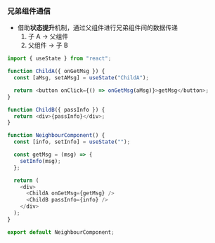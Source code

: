 ### 兄弟组件通信

- 借助**状态提升**机制，通过父组件进行兄弟组件间的数据传递
  1. 子 A -> 父组件
  2. 父组件 -> 子 B

```javascript
import { useState } from "react";

function ChildA({ onGetMsg }) {
  const [aMsg, setAMsg] = useState("ChildA");

  return <button onClick={() => onGetMsg(aMsg)}>getMsg</button>;
}

function ChildB({ passInfo }) {
  return <div>{passInfo}</div>;
}

function NeighbourComponent() {
  const [info, setInfo] = useState("");

  const getMsg = (msg) => {
    setInfo(msg);
  };

  return (
    <div>
      <ChildA onGetMsg={getMsg} />
      <ChildB passInfo={info} />
    </div>
  );
}

export default NeighbourComponent;
```
